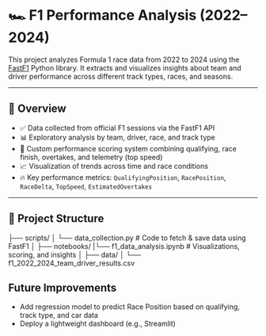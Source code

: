 # 🏎️ F1 Performance Analysis (2022–2024)

This project analyzes Formula 1 race data from 2022 to 2024 using the [FastF1](https://theoehrly.github.io/Fast-F1/) Python library. It extracts and visualizes insights about team and driver performance across different track types, races, and seasons.

---

## 📌 Overview

- ✅ Data collected from official F1 sessions via the FastF1 API
- 📊 Exploratory analysis by team, driver, race, and track type
- 🧮 Custom performance scoring system combining qualifying, race finish, overtakes, and telemetry (top speed)
- 📈 Visualization of trends across time and race conditions
- 🔥 Key performance metrics: `QualifyingPosition`, `RacePosition`, `RaceDelta`, `TopSpeed`, `EstimatedOvertakes`

---

## 📁 Project Structure

├── scripts/                                                                                                                                                                                    │ └── data_collection.py # Code to fetch & save data using FastF1                                                                                                                               │                                                                                                                                                                                               ├── notebooks/                                                                                                                                                                                  |└── f1_data_analysis.ipynb # Visualizations, scoring, and insights                                                                                                                             │                                                                                                                                                                                               ├── data/                                                                                                                                                                                       │ └── f1_2022_2024_team_driver_results.csv


## Future Improvements
- Add regression model to predict Race Position based on qualifying, track type, and car data
- Deploy a lightweight dashboard (e.g., Streamlit)
